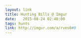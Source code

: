 ```yaml
---
layout: link
title: Hunting Bills @ Imgur
date:   2015-08-24 02:48:00
tags: hunts
link: http://imgur.com/a/rves0#0
---
```


